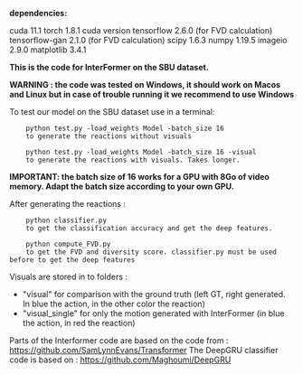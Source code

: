 **dependencies:**

cuda 11.1
torch 1.8.1 cuda version
tensorflow 2.6.0 (for FVD calculation)
tensorflow-gan 2.1.0 (for FVD calculation)
scipy 1.6.3
numpy 1.19.5
imageio 2.9.0
matplotlib 3.4.1


**This is the code for InterFormer on the SBU dataset.**

**WARNING : the code was tested on Windows, it should work on Macos and Linux but in case of trouble running it we recommend to use Windows**


To test our model on the SBU dataset use in a terminal:
```
	python test.py -load_weights Model -batch_size 16
	to generate the reactions without visuals
	
	python test.py -load_weights Model -batch_size 16 -visual
	to generate the reactions with visuals. Takes longer.
```
**IMPORTANT: the batch size of 16 works for a GPU with 8Go of video memory. Adapt the batch size according to your own GPU.**
	
After generating the reactions :
```
	python classifier.py
	to get the classification accuracy and get the deep features.
	
	python compute_FVD.py
	to get the FVD and diversity score. classifier.py must be used before to get the deep features
```
	
Visuals are stored in to folders :
- "visual" for comparison with the ground truth (left GT, right generated. In blue the action, in the other color the reaction)
- "visual_single" for only the motion generated with InterFormer (in blue the action, in red the reaction)
	


Parts of the Interformer code are based on the code from  : https://github.com/SamLynnEvans/Transformer
The DeepGRU classifier code is based on : https://github.com/Maghoumi/DeepGRU

